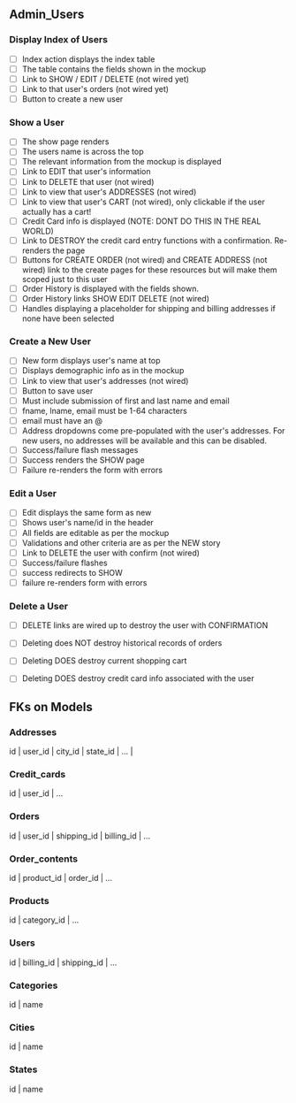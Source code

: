 ## Admin_Users

### Display Index of Users
- [ ] Index action displays the index table  
- [ ] The table contains the fields shown in the mockup  
- [ ] Link to SHOW / EDIT / DELETE (not wired yet)  
- [ ] Link to that user's orders (not wired yet)  
- [ ] Button to create a new user  

### Show a User
- [ ] The show page renders  
- [ ] The users name is across the top  
- [ ] The relevant information from the mockup is displayed  
- [ ] Link to EDIT that user's information  
- [ ] Link to DELETE that user (not wired)  
- [ ] Link to view that user's ADDRESSES (not wired)  
- [ ] Link to view that user's CART (not wired), only clickable if the user actually has a cart!  
- [ ] Credit Card info is displayed (NOTE: DONT DO THIS IN THE REAL WORLD)  
- [ ] Link to DESTROY the credit card entry functions with a confirmation. Re-renders the page  
- [ ] Buttons for CREATE ORDER (not wired) and CREATE ADDRESS (not wired) link to the create pages for these resources but will make them scoped just to this user  
- [ ] Order History is displayed with the fields shown.  
- [ ] Order History links SHOW EDIT DELETE (not wired)  
- [ ] Handles displaying a placeholder for shipping and billing addresses if none have been selected  

### Create a New User
- [ ] New form displays user's name at top  
- [ ] Displays demographic info as in the mockup  
- [ ] Link to view that user's addresses (not wired)  
- [ ] Button to save user  
- [ ] Must include submission of first and last name and email  
- [ ] fname, lname, email must be 1-64 characters  
- [ ] email must have an @  
- [ ] Address dropdowns come pre-populated with the user's addresses. For new users, no addresses will be available and this can be disabled.  
- [ ] Success/failure flash messages  
- [ ] Success renders the SHOW page  
- [ ] Failure re-renders the form with errors  

### Edit a User
- [ ] Edit displays the same form as new  
- [ ] Shows user's name/id in the header  
- [ ] All fields are editable as per the mockup  
- [ ] Validations and other criteria are as per the NEW story  
- [ ] Link to DELETE the user with confirm (not wired)  
- [ ] Success/failure flashes  
- [ ] success redirects to SHOW  
- [ ] failure re-renders form with errors  

### Delete a User
- [ ] DELETE links are wired up to destroy the user with CONFIRMATION  
- [ ] Deleting does NOT destroy historical records of orders  
- [ ] Deleting DOES destroy current shopping cart  
- [ ] Deleting DOES destroy credit card info associated with the user  


## FKs on Models

### Addresses
id | user_id | city_id | state_id | ... |

### Credit_cards
id | user_id | ...

### Orders 
id | user_id | shipping_id | billing_id | ...

### Order_contents
id | product_id | order_id | ...

### Products
id | category_id | ...

### Users
id | billing_id | shipping_id | ...

### Categories
id | name 

### Cities
id | name

### States
id | name





